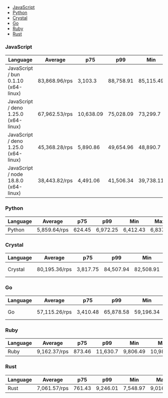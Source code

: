 <script src="https://cdn.jsdelivr.net/npm/apexcharts"></script>
- [JavaScript](#http-javascript)
- [Python](#http-python)
- [Crystal](#http-crystal)
- [Go](#http-go)
- [Ruby](#http-ruby)
- [Rust](#http-rust)

### <a name="http-javascript">JavaScript</a>

| Language                              | Average       | p75       | p99       | Min       | Max       | Latency   |
| ------------------------------------- | ------------- | --------- | --------- | --------- | --------- | --------- |
| JavaScript /  bun 0.1.10 (x64-linux)  | 83,868.96/rps | 3,103.3   | 88,758.91 | 85,115.49 | 88,155.58 | 593.62 µs |
| JavaScript /  deno 1.25.0 (x64-linux) | 67,962.53/rps | 10,638.09 | 75,028.09 | 73,299.7  | 74,732.97 | 733.78 µs |
| JavaScript /  deno 1.25.0 (x64-linux) | 45,368.28/rps | 5,890.86  | 49,654.96 | 48,890.7  | 49,579.24 | 1.1 ms    |
| JavaScript /  node 18.8.0 (x64-linux) | 38,443.82/rps | 4,491.06  | 41,506.34 | 39,738.11 | 40,762.33 | 1.3 ms    |


<div id="chart-30"></div>
<script>
new ApexCharts(document.querySelector('#chart-30'), {
                    chart: {
                        height: 320,
                        type: 'line',
                        toolbar: {
                            show: true,
                        },
                        animations: {
                            enabled: true,
                        },
                    },
                    series: [{"name":"JavaScript / deno 1.25.0 (x64-linux)","data":[0,0,0,0,0,0,0,0,0,0,0,129068.22754886381,129068.22754886381,129068.22754886381,129068.22754886381,129068.22754886381,78830.40520837679,78830.40520837679,67394.48009458072,67962.53229681427]},{"name":"JavaScript / deno 1.25.0 (x64-linux)","data":[0,0,0,0,0,0,0,0,0,0,0,58167.33069821851,58167.33069821851,58167.33069821851,58167.33069821851,58167.33069821851,51856.19956581548,51856.19956581548,44296.691125212965,45368.27612682232]},{"name":"JavaScript / bun 0.1.10 (x64-linux)","data":[0,0,0,0,0,0,0,0,0,0,0,124900.11680362372,124900.11680362372,124900.11680362372,124900.11680362372,124900.11680362372,90761.37221389027,90761.37221389027,83756.11765525483,83868.9593715537]},{"name":"JavaScript / node 18.8.0 (x64-linux)","data":[0,0,0,0,0,0,0,0,0,0,0,38603.67572702694,38603.67572702694,38603.67572702694,38603.67572702694,38603.67572702694,47356.7997859687,47356.7997859687,36191.81307026772,38443.81950851121]}],
                    stroke: {
                        width: 1,
                        curve: "straight",
                    },
                    legend: {
                        show: true,
                        showForSingleSeries: true,
                        position: "bottom",
                    },
                    yaxis: {
                        labels: {
                            formatter: function (v) {
                    const time = v;
                    const locale = 'en-US';
                    const type = '/rps';

                    return `${Number(time.toFixed(2)).toLocaleString(locale)}${type}`;
                }
                        },
                        title: {
                            text: "requests per second"
                        },
                    },
                    xaxis: {
                        categories: ["84993b0","456fb01","659c8b9","de35d11","1038a86","63a645f","af1a4a3","3933845","9663e12","ca114bf","222f025","5910ee7","fbe56df","e905e2a","f2e77e3","b53c9bc","1def946","f0d489b","3fdd09b","Latest"],
                        labels: {
                            show: false,
                        },
                        tooltip: {
                            enabled: false,
                        },
                    },
                    plotOptions: {
                        bar: {
                            distributed: true
                        }
                    }
                }).render()
</script>

### <a name="http-python">Python</a>

| Language | Average      | p75    | p99      | Min      | Max     | Latency |
| -------- | ------------ | ------ | -------- | -------- | ------- | ------- |
| Python   | 5,859.64/rps | 624.45 | 6,972.25 | 6,412.43 | 6,837.6 | 8.86 ms |


<div id="chart-31"></div>
<script>
new ApexCharts(document.querySelector('#chart-31'), {
                    chart: {
                        height: 320,
                        type: 'line',
                        toolbar: {
                            show: true,
                        },
                        animations: {
                            enabled: true,
                        },
                    },
                    series: [{"name":"Python","data":[0,0,0,0,0,0,0,0,0,0,0,842.6413681016869,842.6413681016869,842.6413681016869,842.6413681016869,842.6413681016869,6819.548454806397,6819.548454806397,5402.032726925572,5859.64275420499]}],
                    stroke: {
                        width: 1,
                        curve: "straight",
                    },
                    legend: {
                        show: true,
                        showForSingleSeries: true,
                        position: "bottom",
                    },
                    yaxis: {
                        labels: {
                            formatter: function (v) {
                    const time = v;
                    const locale = 'en-US';
                    const type = '/rps';

                    return `${Number(time.toFixed(2)).toLocaleString(locale)}${type}`;
                }
                        },
                        title: {
                            text: "requests per second"
                        },
                    },
                    xaxis: {
                        categories: ["84993b0","456fb01","659c8b9","de35d11","1038a86","63a645f","af1a4a3","3933845","9663e12","ca114bf","222f025","5910ee7","fbe56df","e905e2a","f2e77e3","b53c9bc","1def946","f0d489b","3fdd09b","Latest"],
                        labels: {
                            show: false,
                        },
                        tooltip: {
                            enabled: false,
                        },
                    },
                    plotOptions: {
                        bar: {
                            distributed: true
                        }
                    }
                }).render()
</script>

### <a name="http-crystal">Crystal</a>

| Language | Average       | p75      | p99       | Min       | Max       | Latency   |
| -------- | ------------- | -------- | --------- | --------- | --------- | --------- |
| Crystal  | 80,195.36/rps | 3,817.75 | 84,507.94 | 82,508.91 | 84,011.45 | 621.26 µs |


<div id="chart-32"></div>
<script>
new ApexCharts(document.querySelector('#chart-32'), {
                    chart: {
                        height: 320,
                        type: 'line',
                        toolbar: {
                            show: true,
                        },
                        animations: {
                            enabled: true,
                        },
                    },
                    series: [{"name":"Crystal","data":[0,0,0,0,0,0,0,0,0,0,0,92753.74212609377,92753.74212609377,92753.74212609377,92753.74212609377,92753.74212609377,85673.97061219739,85673.97061219739,79132.20415227933,80195.3550029617]}],
                    stroke: {
                        width: 1,
                        curve: "straight",
                    },
                    legend: {
                        show: true,
                        showForSingleSeries: true,
                        position: "bottom",
                    },
                    yaxis: {
                        labels: {
                            formatter: function (v) {
                    const time = v;
                    const locale = 'en-US';
                    const type = '/rps';

                    return `${Number(time.toFixed(2)).toLocaleString(locale)}${type}`;
                }
                        },
                        title: {
                            text: "requests per second"
                        },
                    },
                    xaxis: {
                        categories: ["84993b0","456fb01","659c8b9","de35d11","1038a86","63a645f","af1a4a3","3933845","9663e12","ca114bf","222f025","5910ee7","fbe56df","e905e2a","f2e77e3","b53c9bc","1def946","f0d489b","3fdd09b","Latest"],
                        labels: {
                            show: false,
                        },
                        tooltip: {
                            enabled: false,
                        },
                    },
                    plotOptions: {
                        bar: {
                            distributed: true
                        }
                    }
                }).render()
</script>

### <a name="http-go">Go</a>

| Language | Average       | p75      | p99       | Min       | Max    | Latency  |
| -------- | ------------- | -------- | --------- | --------- | ------ | -------- |
| Go       | 57,115.26/rps | 3,410.48 | 65,878.58 | 59,196.34 | 64,313 | 873.7 µs |


<div id="chart-33"></div>
<script>
new ApexCharts(document.querySelector('#chart-33'), {
                    chart: {
                        height: 320,
                        type: 'line',
                        toolbar: {
                            show: true,
                        },
                        animations: {
                            enabled: true,
                        },
                    },
                    series: [{"name":"Go","data":[0,0,0,0,0,0,0,0,0,0,0,156142.77346436743,156142.77346436743,156142.77346436743,156142.77346436743,156142.77346436743,65740.42452543396,65740.42452543396,52971.644801698814,57115.2550296415]}],
                    stroke: {
                        width: 1,
                        curve: "straight",
                    },
                    legend: {
                        show: true,
                        showForSingleSeries: true,
                        position: "bottom",
                    },
                    yaxis: {
                        labels: {
                            formatter: function (v) {
                    const time = v;
                    const locale = 'en-US';
                    const type = '/rps';

                    return `${Number(time.toFixed(2)).toLocaleString(locale)}${type}`;
                }
                        },
                        title: {
                            text: "requests per second"
                        },
                    },
                    xaxis: {
                        categories: ["84993b0","456fb01","659c8b9","de35d11","1038a86","63a645f","af1a4a3","3933845","9663e12","ca114bf","222f025","5910ee7","fbe56df","e905e2a","f2e77e3","b53c9bc","1def946","f0d489b","3fdd09b","Latest"],
                        labels: {
                            show: false,
                        },
                        tooltip: {
                            enabled: false,
                        },
                    },
                    plotOptions: {
                        bar: {
                            distributed: true
                        }
                    }
                }).render()
</script>

### <a name="http-ruby">Ruby</a>

| Language | Average      | p75    | p99      | Min      | Max       | Latency |
| -------- | ------------ | ------ | -------- | -------- | --------- | ------- |
| Ruby     | 9,162.37/rps | 873.46 | 11,630.7 | 9,806.49 | 10,981.64 | 5.46 ms |


<div id="chart-34"></div>
<script>
new ApexCharts(document.querySelector('#chart-34'), {
                    chart: {
                        height: 320,
                        type: 'line',
                        toolbar: {
                            show: true,
                        },
                        animations: {
                            enabled: true,
                        },
                    },
                    series: [{"name":"Ruby","data":[0,0,0,0,0,0,0,0,0,0,0,6491.104083528587,6491.104083528587,6491.104083528587,6491.104083528587,6491.104083528587,10046.87425215216,10046.87425215216,8727.75434457861,9162.370147462441]}],
                    stroke: {
                        width: 1,
                        curve: "straight",
                    },
                    legend: {
                        show: true,
                        showForSingleSeries: true,
                        position: "bottom",
                    },
                    yaxis: {
                        labels: {
                            formatter: function (v) {
                    const time = v;
                    const locale = 'en-US';
                    const type = '/rps';

                    return `${Number(time.toFixed(2)).toLocaleString(locale)}${type}`;
                }
                        },
                        title: {
                            text: "requests per second"
                        },
                    },
                    xaxis: {
                        categories: ["84993b0","456fb01","659c8b9","de35d11","1038a86","63a645f","af1a4a3","3933845","9663e12","ca114bf","222f025","5910ee7","fbe56df","e905e2a","f2e77e3","b53c9bc","1def946","f0d489b","3fdd09b","Latest"],
                        labels: {
                            show: false,
                        },
                        tooltip: {
                            enabled: false,
                        },
                    },
                    plotOptions: {
                        bar: {
                            distributed: true
                        }
                    }
                }).render()
</script>

### <a name="http-rust">Rust</a>

| Language | Average      | p75    | p99      | Min      | Max      | Latency |
| -------- | ------------ | ------ | -------- | -------- | -------- | ------- |
| Rust     | 7,061.57/rps | 761.43 | 9,246.01 | 7,548.97 | 9,016.12 | 7.09 ms |


<div id="chart-35"></div>
<script>
new ApexCharts(document.querySelector('#chart-35'), {
                    chart: {
                        height: 320,
                        type: 'line',
                        toolbar: {
                            show: true,
                        },
                        animations: {
                            enabled: true,
                        },
                    },
                    series: [{"name":"Rust","data":[0,0,0,0,0,0,0,0,0,0,0,3885.501343499964,3885.501343499964,3885.501343499964,3885.501343499964,3885.501343499964,7776.140576164982,7776.140576164982,6501.3410459465385,7061.567951283785]}],
                    stroke: {
                        width: 1,
                        curve: "straight",
                    },
                    legend: {
                        show: true,
                        showForSingleSeries: true,
                        position: "bottom",
                    },
                    yaxis: {
                        labels: {
                            formatter: function (v) {
                    const time = v;
                    const locale = 'en-US';
                    const type = '/rps';

                    return `${Number(time.toFixed(2)).toLocaleString(locale)}${type}`;
                }
                        },
                        title: {
                            text: "requests per second"
                        },
                    },
                    xaxis: {
                        categories: ["84993b0","456fb01","659c8b9","de35d11","1038a86","63a645f","af1a4a3","3933845","9663e12","ca114bf","222f025","5910ee7","fbe56df","e905e2a","f2e77e3","b53c9bc","1def946","f0d489b","3fdd09b","Latest"],
                        labels: {
                            show: false,
                        },
                        tooltip: {
                            enabled: false,
                        },
                    },
                    plotOptions: {
                        bar: {
                            distributed: true
                        }
                    }
                }).render()
</script>

